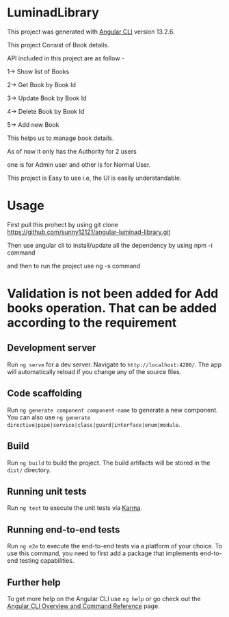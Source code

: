 # LuminadLibrary

This project was generated with [Angular CLI](https://github.com/angular/angular-cli) version 13.2.6.

This project Consist of Book details.

API included in this project are as follow -

1-> Show list of Books

2-> Get Book by Book Id

3-> Update Book by Book Id

4-> Delete Book by Book Id

5-> Add new Book

This helps us to manage book details.

As of now it only has the Authority for 2 users

one is for Admin user and other is for Normal User.

This project is Easy to use i.e, the UI is easily understandable.

# Usage

First pull this prohect by using git clone https://github.com/sunny12121/angular-luminad-library.git

Then use angular cli to install/update all the dependency by using npm -i command

and then to run the project use ng -s command

# Validation is not been added for Add books operation. That can be added according to the requirement

## Development server

Run `ng serve` for a dev server. Navigate to `http://localhost:4200/`. The app will automatically reload if you change any of the source files.

## Code scaffolding

Run `ng generate component component-name` to generate a new component. You can also use `ng generate directive|pipe|service|class|guard|interface|enum|module`.

## Build

Run `ng build` to build the project. The build artifacts will be stored in the `dist/` directory.

## Running unit tests

Run `ng test` to execute the unit tests via [Karma](https://karma-runner.github.io).

## Running end-to-end tests

Run `ng e2e` to execute the end-to-end tests via a platform of your choice. To use this command, you need to first add a package that implements end-to-end testing capabilities.

## Further help

To get more help on the Angular CLI use `ng help` or go check out the [Angular CLI Overview and Command Reference](https://angular.io/cli) page.
